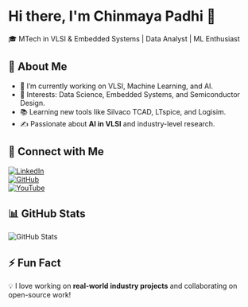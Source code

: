 # Hi there, I'm Chinmaya Padhi 👋

🎓 MTech in VLSI & Embedded Systems | Data Analyst | ML Enthusiast  

## 🌱 About Me  
- 🔭 I’m currently working on VLSI, Machine Learning, and AI.  
- 🎯 Interests: Data Science, Embedded Systems, and Semiconductor Design.  
- 📚 Learning new tools like Silvaco TCAD, LTspice, and Logisim.  
- ✍️ Passionate about **AI in VLSI** and industry-level research.  

## 🔗 Connect with Me  
[![LinkedIn](https://img.shields.io/badge/LinkedIn-Connect-blue?style=for-the-badge&logo=linkedin)](https://www.linkedin.com/in/your-profile)  
[![GitHub](https://img.shields.io/badge/GitHub-Follow-black?style=for-the-badge&logo=github)](https://github.com/ChinmayaPadhi)  
[![YouTube](https://img.shields.io/badge/YouTube-Subscribe-red?style=for-the-badge&logo=youtube)](https://www.youtube.com/your-channel)  

## 📊 GitHub Stats  
![GitHub Stats](https://github-readme-stats-sigma-five.vercel.app/api?username=chinmaya-padhi&show_icons=true&theme=radical)




## ⚡ Fun Fact  
💡 I love working on **real-world industry projects** and collaborating on open-source work!  

